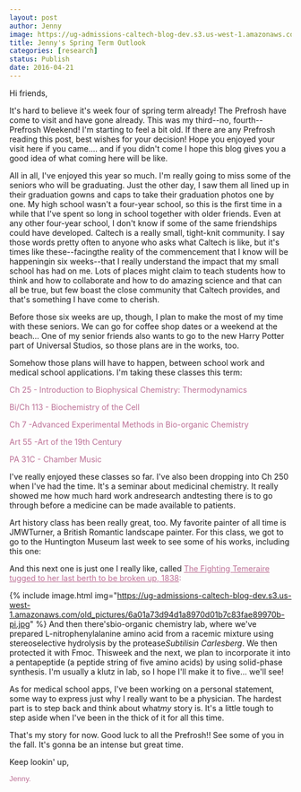 ```yaml
---
layout: post
author: Jenny
image: https://ug-admissions-caltech-blog-dev.s3.us-west-1.amazonaws.com/old_pictures/6a01a73d94d1a8970d01bb08e3a135970d-pi.jpg
title: Jenny's Spring Term Outlook
categories: [research]
status: Publish
date: 2016-04-21
---
```



Hi friends,

It's hard to believe it's week four of spring term already! The Prefrosh have come to visit and have gone already. This was my third--no, fourth--Prefrosh Weekend! I'm starting to feel a bit old. If there are any Prefrosh reading this post, best wishes for your decision! Hope you enjoyed your visit here if you came.... and if you didn't come I hope this blog gives you a good idea of what coming here will be like.

All in all, I've enjoyed this year so much. I'm really going to miss some of the seniors who will be graduating. Just the other day, I saw them all lined up in their graduation gowns and caps to take their graduation photos one by one. My high school wasn't a four-year school, so this is the first time in a while that I've spent so long in school together with older friends. Even at any other four-year school, I don't know if some of the same friendships could have developed. Caltech is a really small, tight-knit community. I say those words pretty often to anyone who asks what Caltech is like, but it's times like these--facingthe reality of the commencement that I know will be happeningin six weeks--that I really understand the impact that my small school has had on me. Lots of places might claim to teach students how to think and how to collaborate and how to do amazing science and that can all be true, but few boast the close community that Caltech provides, and that's something I have come to cherish.

Before those six weeks are up, though, I plan to make the most of my time with these seniors. We can go for coffee shop dates or a weekend at the beach... One of my senior friends also wants to go to the new Harry Potter part of Universal Studios, so those plans are in the works, too.

Somehow those plans will have to happen, between school work and medical school applications. I'm taking these classes this term:

<span style="color: #bc6f95;">Ch 25 - Introduction to Biophysical Chemistry: Thermodynamics

<span style="color: #bc6f95;">Bi/Ch 113 - Biochemistry of the Cell

<span style="color: #bc6f95;">Ch 7 -Advanced Experimental Methods in Bio-organic Chemistry

<span style="color: #bc6f95;">Art 55 -Art of the 19th Century

<span style="color: #bc6f95;">PA 31C - Chamber Music

I've really enjoyed these classes so far. I've also been dropping into Ch 250 when I've had the time. It's a seminar about medicinal chemistry. It really showed me how much hard work andresearch andtesting there is to go through before a medicine can be made available to patients.

Art history class has been really great, too. My favorite painter of all time is JMWTurner, a British Romantic landscape painter. For this class, we got to go to the Huntington Museum last week to see some of his works, including this one:

And this next one is just one I really like, called <span style="color: #bc6f95;"><a href="https://en.wikipedia.org/wiki/The_Fighting_Temeraire" style="color: #bc6f95;" target="_blank">The Fighting Temeraire tugged to her last berth to be broken up, 1838</a>:

{% include image.html img="https://ug-admissions-caltech-blog-dev.s3.us-west-1.amazonaws.com/old_pictures/6a01a73d94d1a8970d01b7c83fae89970b-pi.jpg" %}
And then there'sbio-organic chemistry lab, where we've prepared L-nitrophenylalanine amino acid from a racemic mixture using stereoselective hydrolysis by the protease*Subtilisin Carlesberg*. We then protected it with Fmoc. Thisweek and the next, we plan to incorporate it into a pentapeptide (a peptide string of five amino acids) by using solid-phase synthesis. I'm usually a klutz in lab, so I hope I'll make it to five... we'll see!

As for medical school apps, I've been working on a personal statement, some way to express just why I really want to be a physician. The hardest part is to step back and think about what*my* story is. It's a little tough to step aside when I've been in the thick of it for all this time.

That's my story for now. Good luck to all the Prefrosh!! See some of you in the fall. It's gonna be an intense but great time.

Keep lookin' up,

<span style="font-family: arial, helvetica, sans-serif; font-size: 10pt; color: #bc6f95;">Jenny.

